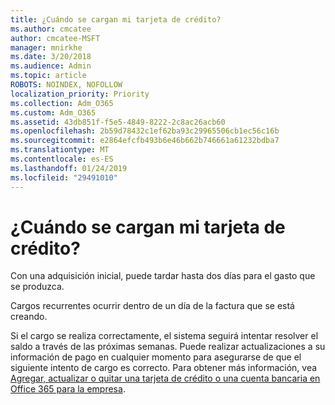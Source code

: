 ```yaml
---
title: ¿Cuándo se cargan mi tarjeta de crédito?
ms.author: cmcatee
author: cmcatee-MSFT
manager: mnirkhe
ms.date: 3/20/2018
ms.audience: Admin
ms.topic: article
ROBOTS: NOINDEX, NOFOLLOW
localization_priority: Priority
ms.collection: Adm_O365
ms.custom: Adm_O365
ms.assetid: 43db851f-f5e5-4849-8222-2c8ac26acb60
ms.openlocfilehash: 2b59d78432c1ef62ba93c29965506cb1ec56c16b
ms.sourcegitcommit: e2864efcfb493b6e46b662b746661a61232bdba7
ms.translationtype: MT
ms.contentlocale: es-ES
ms.lasthandoff: 01/24/2019
ms.locfileid: "29491010"
---
```

# <a name="when-is-my-credit-card-charged"></a>¿Cuándo se cargan mi tarjeta de crédito?

Con una adquisición inicial, puede tardar hasta dos días para el gasto que se produzca.
  
Cargos recurrentes ocurrir dentro de un día de la factura que se está creando.
  
Si el cargo se realiza correctamente, el sistema seguirá intentar resolver el saldo a través de las próximas semanas. Puede realizar actualizaciones a su información de pago en cualquier momento para asegurarse de que el siguiente intento de cargo es correcto. Para obtener más información, vea [Agregar, actualizar o quitar una tarjeta de crédito o una cuenta bancaria en Office 365 para la empresa](https://support.office.com/article/30ba9c83-50d8-4020-90ed-830a5b8c8724).
  

